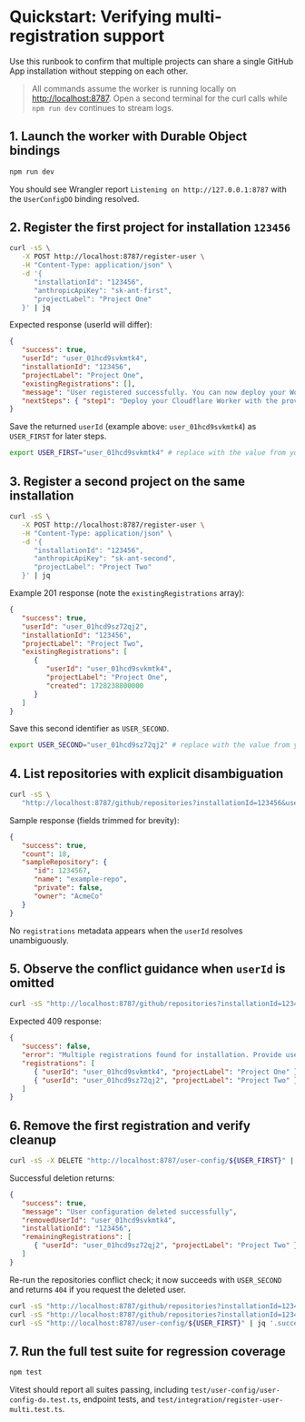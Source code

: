 # Quickstart: Verifying multi-registration support

Use this runbook to confirm that multiple projects can share a single GitHub App installation without stepping on each other.

> All commands assume the worker is running locally on <http://localhost:8787>. Open a second terminal for the curl calls while `npm run dev` continues to stream logs.

## 1. Launch the worker with Durable Object bindings

```bash
npm run dev
```

You should see Wrangler report `Listening on http://127.0.0.1:8787` with the `UserConfigDO` binding resolved.

## 2. Register the first project for installation `123456`

```bash
curl -sS \
   -X POST http://localhost:8787/register-user \
   -H "Content-Type: application/json" \
   -d '{
      "installationId": "123456",
      "anthropicApiKey": "sk-ant-first",
      "projectLabel": "Project One"
   }' | jq
```

Expected response (userId will differ):

```json
{
   "success": true,
   "userId": "user_01hcd9svkmtk4",
   "installationId": "123456",
   "projectLabel": "Project One",
   "existingRegistrations": [],
   "message": "User registered successfully. You can now deploy your Worker with these credentials.",
   "nextSteps": { "step1": "Deploy your Cloudflare Worker with the provided userId and installationId", "step2": "Configure your wrangler.jsonc with the USER_CONFIG binding", "step3": "Set environment variables for ANTHROPIC_API_KEY", "step4": "Test your integration with a GitHub issue" }
}
```

Save the returned `userId` (example above: `user_01hcd9svkmtk4`) as `USER_FIRST` for later steps.

```bash
export USER_FIRST="user_01hcd9svkmtk4" # replace with the value from your response
```

## 3. Register a second project on the same installation

```bash
curl -sS \
   -X POST http://localhost:8787/register-user \
   -H "Content-Type: application/json" \
   -d '{
      "installationId": "123456",
      "anthropicApiKey": "sk-ant-second",
      "projectLabel": "Project Two"
   }' | jq
```

Example 201 response (note the `existingRegistrations` array):

```json
{
   "success": true,
   "userId": "user_01hcd9sz72qj2",
   "installationId": "123456",
   "projectLabel": "Project Two",
   "existingRegistrations": [
      {
         "userId": "user_01hcd9svkmtk4",
         "projectLabel": "Project One",
         "created": 1728238800000
      }
   ]
}
```

Save this second identifier as `USER_SECOND`.

```bash
export USER_SECOND="user_01hcd9sz72qj2" # replace with the value from your response
```

## 4. List repositories with explicit disambiguation

```bash
curl -sS \
   "http://localhost:8787/github/repositories?installationId=123456&userId=${USER_FIRST}" | jq '{success, count, sampleRepository: .repositories[0]}'
```

Sample response (fields trimmed for brevity):

```json
{
   "success": true,
   "count": 18,
   "sampleRepository": {
      "id": 1234567,
      "name": "example-repo",
      "private": false,
      "owner": "AcmeCo"
   }
}
```

No `registrations` metadata appears when the `userId` resolves unambiguously.

## 5. Observe the conflict guidance when `userId` is omitted

```bash
curl -sS "http://localhost:8787/github/repositories?installationId=123456" | jq
```

Expected 409 response:

```json
{
   "success": false,
   "error": "Multiple registrations found for installation. Provide userId to disambiguate.",
   "registrations": [
      { "userId": "user_01hcd9svkmtk4", "projectLabel": "Project One" },
      { "userId": "user_01hcd9sz72qj2", "projectLabel": "Project Two" }
   ]
}
```

## 6. Remove the first registration and verify cleanup

```bash
curl -sS -X DELETE "http://localhost:8787/user-config/${USER_FIRST}" | jq
```

Successful deletion returns:

```json
{
   "success": true,
   "message": "User configuration deleted successfully",
   "removedUserId": "user_01hcd9svkmtk4",
   "installationId": "123456",
   "remainingRegistrations": [
      { "userId": "user_01hcd9sz72qj2", "projectLabel": "Project Two" }
   ]
}
```

Re-run the repositories conflict check; it now succeeds with `USER_SECOND` and returns `404` if you request the deleted user.

```bash
curl -sS "http://localhost:8787/github/repositories?installationId=123456" | jq
curl -sS "http://localhost:8787/github/repositories?installationId=123456&userId=${USER_SECOND}" | jq '.success'
curl -sS "http://localhost:8787/user-config/${USER_FIRST}" | jq '.success, .error'
```

## 7. Run the full test suite for regression coverage

```bash
npm test
```

Vitest should report all suites passing, including `test/user-config/user-config-do.test.ts`, endpoint tests, and `test/integration/register-user-multi.test.ts`.
